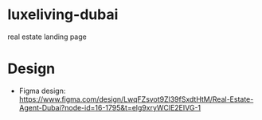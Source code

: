 # luxeliving-dubai
real estate landing page

# Design 
- Figma design: https://www.figma.com/design/LwqFZsvot9Zl39fSxdtHtM/Real-Estate-Agent-Dubai?node-id=16-1795&t=elg9xryWClE2EIVG-1
